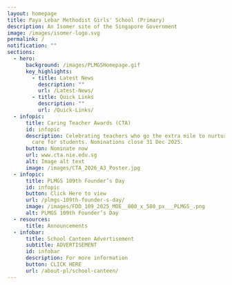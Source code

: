 ```yaml
---
layout: homepage
title: Paya Lebar Methodist Girls' School (Primary)
description: An Isomer site of the Singapore Government
image: /images/isomer-logo.svg
permalink: /
notification: ""
sections:
  - hero:
      background: /images/PLMGSHomepage.gif
      key_highlights:
        - title: Latest News
          description: ""
          url: /Latest-News/
        - title: Quick Links
          description: ""
          url: /Quick-Links/
  - infopic:
      title: Caring Teacher Awards (CTA)
      id: infopic
      description: Celebrating teachers who go the extra mile to nurture, inspire and
        care for students. Nominations close 31 Dec 2025.
      button: Nominate now
      url: www.cta.nie.edu.sg
      alt: Image alt text
      image: /images/CTA_2026_A3_Poster.jpg
  - infopic:
      title: PLMGS 109th Founder’s Day
      id: infopic
      button: Click Here to view
      url: /plmgs-109th-founder-s-day/
      image: /images/FDD_109_2025_MOE__800_x_580_px___PLMGS_.png
      alt: PLMGS 109th Founder’s Day
  - resources:
      title: Announcements
  - infobar:
      title: School Canteen Advertisement
      subtitle: ADVERTISEMENT
      id: infobar
      description: For more information
      button: CLICK HERE
      url: /about-pl/school-canteen/
---
```

